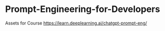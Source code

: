 # Prompt-Engineering-for-Developers
Assets for Course https://learn.deeplearning.ai/chatgpt-prompt-eng/
